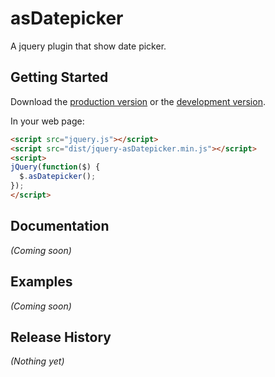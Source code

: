 # asDatepicker

A jquery plugin that show date picker.

## Getting Started
Download the [production version][min] or the [development version][max].

[min]: https://raw.github.com/amazingsurge/jquery-asDatepicker/master/dist/jquery-asDatepicker.min.js
[max]: https://raw.github.com/amazingsurge/jquery-asDatepicker/master/dist/jquery-asDatepicker.js

In your web page:

```html
<script src="jquery.js"></script>
<script src="dist/jquery-asDatepicker.min.js"></script>
<script>
jQuery(function($) {
  $.asDatepicker(); 
});
</script>
```

## Documentation
_(Coming soon)_

## Examples
_(Coming soon)_

## Release History
_(Nothing yet)_